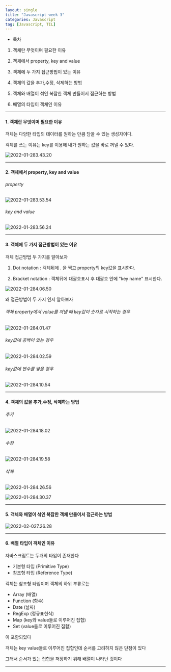 ```yaml
---
layout: single
title: "Javascript week 3"
categories: Javascript
tag: [Javascript, TIL]
---
```


- 목차

1. 객체란 무엇이며 필요한 이유

2. 객체에서 property, key and value

3. 객체에 두 가지 접근방법이 있는 이유

4. 객체의 값을 추가,수정, 삭제하는 방법

5. 객체와 배열이 섞인 복잡한 객체 만들어서 접근하는 방법

6. 배열의 타입이 객체인 이유

---

#### 1. 객체란 무엇이며 필요한 이유

객체는 다양한 타입의 데이터를 원하는 만큼 담을 수 있는 생성자이다.

객체를 쓰는 이유는 key를 이용해 내가 원하는 값을 바로 꺼낼 수 있다.

![2022-01-283.43.20](/images/2022-01-283.43.20.png)

---

#### 2. 객체에서 property, key and value

###### property

![2022-01-283.53.54](/images/2022-01-283.53.54.png)

###### key and value

![2022-01-283.56.24](/images/2022-01-283.56.24.png)

---

#### 3. 객체에 두 가지 접근방법이 있는 이유

객체 접근방법 두 가지를 알아보자

1. Dot notation : 객체뒤에 . 을 찍고 property의 key값을 표시한다.

2. Bracket notation : 객체뒤에 대괄호표시 후 대괄호 안에 "key name" 표시한다.

![2022-01-284.06.50](/images/2022-01-284.06.50.png)

왜 접근방법이 두 가지 인지 알아보자

###### 객체 property에서 value를 꺼낼 때 key값이 숫자로 시작하는 경우

![2022-01-284.01.47](/images/2022-01-284.01.47.png)

###### key값에 공백이 있는 경우

![2022-01-284.02.59](/images/2022-01-284.02.59.png)

###### key값에 변수를 넣을 경우

![2022-01-284.10.54](/images/2022-01-284.10.54.png)

---

#### 4. 객체의 값을 추가,수정, 삭제하는 방법

###### 추가

![2022-01-284.18.02](/images/2022-01-284.18.02.png)

###### 수정

![2022-01-284.19.58](/images/2022-01-284.19.58.png)

###### 삭제

![2022-01-284.26.56](/images/2022-01-284.26.56.png)

![2022-01-284.30.37](/images/2022-01-284.30.37.png)

---

#### 5. 객체와 배열이 섞인 복잡한 객체 만들어서 접근하는 방법

![2022-02-027.26.28](/images/2022-02-027.26.28.png)

---

#### 6. 배열 타입이 객체인 이유

자바스크립트는 두개의 타입이 존재한다

- 기본형 타입 (Primitive Type)
- 참조형 타입 (Reference Type)

객체는 참조형 타입이며 객체의 하위 부류로는

- Array (배열)
- Function (함수)
- Date (날짜)
- RegExp (정규표현식)
- Map (key와 value들로 이루어진 집합)
- Set (value들로 이루어진 집합)

이 포함되있다

객체는 key value들로 이루어진 집합인데 순서를 고려하지 않은 단점이 있다

그래서 순서가 있는 집합을 저장하기 위해 배열이 나타난 것이다

---
